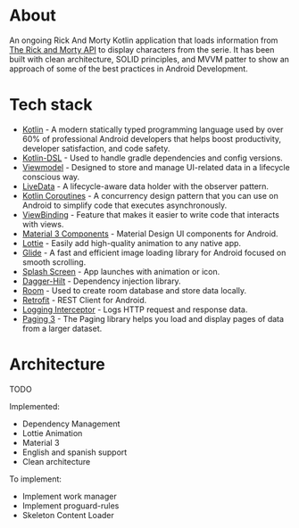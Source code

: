 # About

An ongoing Rick And Morty Kotlin application that loads information from [The Rick and Morty API](https://rickandmortyapi.com/) to display characters from the serie. It has been built with clean architecture, SOLID principles, and MVVM patter to show an approach of some of the best practices in Android Development.

# Tech stack

- [Kotlin](https://developer.android.com/kotlin) - A modern statically typed programming language used by over 60% of professional Android developers that helps boost productivity, developer satisfaction, and code safety.
- [Kotlin-DSL](https://docs.gradle.org/current/userguide/kotlin_dsl.html) - Used to handle gradle dependencies and config versions.
- [Viewmodel](https://developer.android.com/topic/libraries/architecture/viewmodel) - Designed to store and manage UI-related data in a lifecycle conscious way.
- [LiveData](https://developer.android.com/topic/libraries/architecture/livedata) - A lifecycle-aware data holder with the observer pattern.
- [Kotlin Coroutines](https://developer.android.com/kotlin/coroutines) - A concurrency design pattern that you can use on Android to simplify code that executes asynchronously.
- [ViewBinding](https://developer.android.com/topic/libraries/view-binding) - Feature that makes it easier to write code that interacts with views.
- [Material 3 Components](https://m3.material.io/components) - Material Design UI components for Android.
- [Lottie](https://airbnb.design/lottie/) - Easily add high-quality animation to any native app.
- [Glide](https://bumptech.github.io/glide/) - A fast and efficient image loading library for Android focused on smooth scrolling.
- [Splash Screen](https://developer.android.com/develop/ui/views/launch/splash-screen) - App launches with animation or icon.
- [Dagger-Hilt](https://developer.android.com/training/dependency-injection/hilt-android) - Dependency injection library.
- [Room](https://developer.android.com/topic/libraries/architecture/room) - Used to create room database and store data locally.
- [Retrofit](https://github.com/square/retrofit) - REST Client for Android.
- [Logging Interceptor](https://github.com/square/okhttp/tree/master/okhttp-logging-interceptor) - Logs HTTP request and response data.
- [Paging 3](https://developer.android.com/topic/libraries/architecture/paging/v3-overview) - The Paging library helps you load and display pages of data from a larger dataset.

# Architecture
TODO

Implemented:
  - Dependency Management
  - Lottie Animation
  - Material 3
  - English and spanish support
  - Clean architecture

To implement:
  - Implement work manager
  - Implement proguard-rules
  - Skeleton Content Loader
